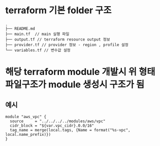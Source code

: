 # terraform 기본 folder 구조
```
.
├── README.md
├── main.tf  // main 실행 파일
├── output.tf // terraform resource output 정보
├── provider.tf // provider 정보 - region , profile 설정
└── variables.tf // 변수값 설정
```

# 해당 terraform module 개발시 위 형태 파일구조가 module 생성시 구조가 됨 
## 예시
```
module "aws_vpc" {
  source     = "../../../../modules/aws/vpc"
  cidr_block = "${var.vpc_cidr}.0.0/16"
  tag_name = merge(local.tags, {Name = format("%s-vpc", local.name_prefix)})
}
```


